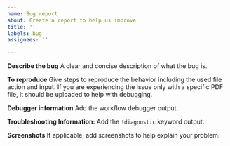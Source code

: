 ```yaml
---
name: Bug report
about: Create a report to help us improve
title: ''
labels: bug
assignees: ''

---
```


**Describe the bug**
A clear and concise description of what the bug is.

**To reproduce**
Give steps to reproduce the behavior including the used file action and input.
If you are experiencing the issue only with a specific PDF file, it should be
uploaded to help with debugging.

**Debugger information**
Add the workflow debugger output.

**Troubleshooting Information:**
Add the `!diagnostic` keyword output.

**Screenshots**
If applicable, add screenshots to help explain your problem.
